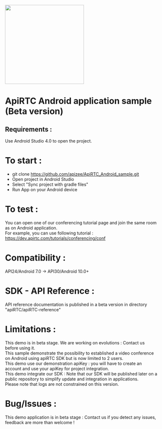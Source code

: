 <a href="https://www.apirtc.com"><img src="https://apirtc.com/wp-content/uploads/2018/09/ApiRTC_relook_branding_v01.png" width="260"></a>


# ApiRTC Android application sample (Beta version)

## Requirements :
Use Android Studio 4.0 to open the project.

# To start :
- git clone https://github.com/apizee/ApiRTC_Android_sample.git
- Open project in Android Studio
- Select "Sync project with gradle files"
- Run App on your Android device

# To test :
You can open one of our conferencing tutorial page and join the same room as on Android application.
<br/>For example, you can use following tutorial : https://dev.apirtc.com/tutorials/conferencing/conf

# Compatibility :
API24/Android 7.0 -> API30/Android 10.0+

# SDK - API Reference :
API reference documentation is published in a beta version in directory "apiRTC/apiRTC-reference"

# Limitations :
This demo is in beta stage. We are working on evolutions : Contact us before using it.
<br/>This sample demonstrate the possibility to established a video conference on Android using apiRTC SDK but is now limited to 2 users.
<br/>This demo use our demonstration apiKey : you will have to create an account and use your apiKey for project integration.
<br/>This demo integrate our SDK : Note that our SDK will be published later on a public repository to simplify update and integration in applications.
<br/>Please note that logs are not constrained on this version.

# Bug/Issues :
This demo application is in beta stage : Contact us if you detect any issues, feedback are more than welcome !